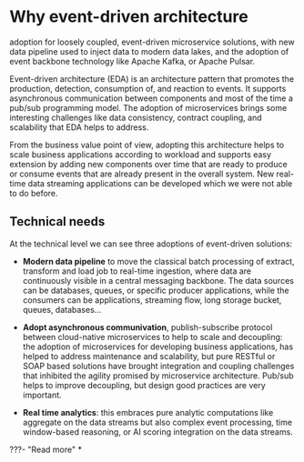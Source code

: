 # Why event-driven architecture

adoption for loosely coupled, event-driven microservice solutions, with new data pipeline used to inject data to modern data lakes, and the adoption of event backbone technology like Apache Kafka, or Apache Pulsar.

Event-driven architecture (EDA) is an architecture pattern that promotes the production, detection, consumption of, and reaction to events. It supports asynchronous communication between components and most of the time a pub/sub programming model. The adoption of microservices brings some interesting challenges like data consistency, contract coupling, and scalability that EDA helps to address.

From the business value point of view, adopting this architecture helps to scale business applications according to workload and supports easy extension by adding new components over time that are ready to produce or consume events that are already present in the overall system. New real-time data streaming applications can be developed which we were not able to do before.

## Technical needs

At the technical level we can see three adoptions of event-driven solutions:

* **Modern data pipeline** to move the classical batch processing of extract, transform and load job to real-time ingestion, where data are continuously visible in a central messaging backbone. The data sources can be databases, queues, or specific producer applications, while the consumers can be applications, streaming flow, long storage bucket, queues, databases…

* **Adopt asynchronous communivation**, publish-subscribe protocol between cloud-native microservices to help to scale and decoupling: the adoption of microservices for developing business applications, has helped to address maintenance and scalability, but pure RESTful or SOAP based solutions have brought integration and coupling challenges that inhibited the agility promised by microservice architecture. Pub/sub helps to improve decoupling, but design good practices are very important.

* **Real time analytics**: this embraces pure analytic computations like aggregate on the data streams but also complex event processing, time window-based reasoning, or AI scoring integration on the data streams.

???- "Read more"
    * []()